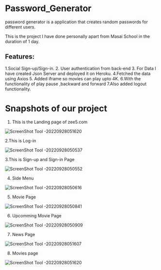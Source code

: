 # Password_Generator
 password generator is a  application that creates random passwords for different users.

This is the project I have done personally apart from Masai School in the duration of 1 day.

<!-- ## Tech Stack: -->

<!-- <p>
   <img src="https://img.icons8.com/color/64/000000/javascript.png"/>
   <img src="https://img.icons8.com/color/64/000000/html-5.png"/>
   <img src="https://img.icons8.com/color/64/000000/css3.png" />
   <img src="https://img.icons8.com/color/64/000000/json.png"/>
</p> -->

## Features:

1.Social Sign-up/Sign-in. 2. User authentication from back-end 3. For Data I have created Json Server and deployed it on Heroku. 4.Fetched the data using Axios 5. Added iframe so movies can play upto 4K. 6.With the functionality of play pause ,backward and forward 7.Also added logout functionality.

<h1>Snapshots of our project</h1>

1. This is the Landing page of zee5.com

![ScreenShot Tool -20220928051620](https://user-images.githubusercontent.com/88669777/192657654-48d93c8d-9002-4b8d-83bc-ee72623bb79e.png)

2.This is Log-in

![ScreenShot Tool -20220928050537](https://user-images.githubusercontent.com/88669777/192657734-ddd4c787-0e68-4cb8-82eb-153ee098acdd.png)


3.This is Sign-up and Sign-in Page

![ScreenShot Tool -20220928050552](https://user-images.githubusercontent.com/88669777/192657791-8d2e0d1a-7223-4ef9-92f0-ca9f920a798a.png)

4. Side Menu

![ScreenShot Tool -20220928050616](https://user-images.githubusercontent.com/88669777/192657860-88bdec21-0d92-4b69-a3d3-279d0b8c4508.png)

5. Movie Page 

![ScreenShot Tool -20220928050841](https://user-images.githubusercontent.com/88669777/192657944-f6bd858c-9c85-492f-8710-d71b4086f1ed.png)

6. Upcomming Movie Page

![ScreenShot Tool -20220928050909](https://user-images.githubusercontent.com/88669777/192658025-24a322fd-d797-4938-a631-540f35247341.png)

7. News Page

![ScreenShot Tool -20220928051607](https://user-images.githubusercontent.com/88669777/192658120-d92e2785-d9f0-4401-93b5-942d90ad39c4.png)

8. Movies page

![ScreenShot Tool -20220928051620](https://user-images.githubusercontent.com/88669777/192658135-ac2e1f74-e10f-4d26-9223-b4fb50bb02b7.png)
